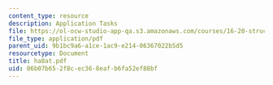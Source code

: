 ```yaml
---
content_type: resource
description: Application Tasks
file: https://ol-ocw-studio-app-qa.s3.amazonaws.com/courses/16-20-structural-mechanics-fall-2002/06b07b652f8cec368eafb6fa52ef88bf_ha8at.pdf
file_type: application/pdf
parent_uid: 9b1bc9a6-a1ce-1ac9-e214-06367022b5d5
resourcetype: Document
title: ha8at.pdf
uid: 06b07b65-2f8c-ec36-8eaf-b6fa52ef88bf
---
```

